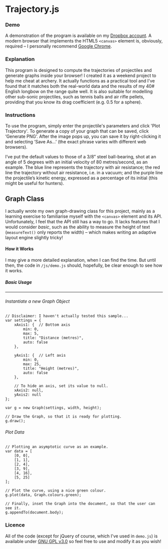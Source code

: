 Trajectory.js
=============

### Demo
A demonstration of the program is available on my [Dropbox account](http://dl.dropbox.com/u/42030209/rough/arrow/demo.html). A modern browser that implements the HTML5 `<canvas>` element is, obviously, required – I personally recommend [Google Chrome](https://www.google.com/chrome). 

### Explanation
This program is designed to compute the trajectories of projectiles and generate graphs inside your browser! I created it as a weekend project to help me cheat at archery. It actually functions as a practical tool and I've found that it matches both the real-world data and the results of my 40# English longbow on the range quite well. It is also suitable for modelling other sub-sonic projectiles, such as tennis balls and air rifle pellets, providing that you know its drag coefficient (e.g. 0.5 for a sphere).

### Instructions
To use the program, simply enter the projectile's parameters and click 'Plot Trajectory'. To generate a copy of your graph that can be saved, click ‘Generate PNG’. After the image pops up, you can save it by right-clicking it and selecting ‘Save As…’ (the exact phrase varies with different web browsers).

I’ve put the default values to those of a 3/8” steel ball-bearing, shot at an angle of 5 degrees with an initial velocity of 80 metres/second, as an example. The blue line represents the trajectory with air resistance; the red line the trajectory without air resistance, i.e. in a vacuum; and the purple line the projectile’s kinetic energy, expressed as a percentage of its initial (this might be useful for hunters).

Graph Class
-----------
I actually wrote my own graph-drawing class for this project, mainly as a learning exercise to familiarise myself with the `<canvas>` element and its API. Unfortunately, I feel that the API still has a way to go. It lacks features that I would consider *basic*, such as the ability to measure the height of text (`measureText()` only reports the width) – which makes writing an adaptive layout engine slightly tricky!

#### How it Works
I may give a more detailed explanation, when I can find the time. But until then, the code in `/js/demo.js` should, hopefully, be clear enough to see how it works.

##### Basic Usage
*****************
###### Instantiate a new Graph Object
    // Disclaimer: I haven't actually tested this sample...
    var settings = {
        xAxis1: {  // Bottom axis
    		min: 0,
            max: 5,
            title: "Distance (metres)",
            auto: false
        },
        
        yAxis1: {  // Left axis
            min: 0,
            max: 25,
            title: "Height (metres)",
            auto: false
        },

        // To hide an axis, set its value to null.
        xAxis2: null,
        yAxis2: null
    };
    
    var g = new Graph(settings, width, height);
    
    // Draw the Graph, so that it is ready for plotting.
    g.draw();

###### Plot Data
    // Plotting an asymptotic curve as an example.
    var data = [
        [0, 0],
        [1, 1],
        [2, 4],
        [3, 9],
        [4, 16],
        [5, 25]
    ];
    
    // Plot the curve, using a nice green colour.
    g.plot(data, Graph.colours.green);
    
    // Finally, inset the Graph into the document, so that the user can see it.
    g.appendTo(document.body);

### Licence
All of the code (except for jQuery of course, which I've used in `demo.js`) is available under [GNU GPL v3.0](http://www.gnu.org/licenses/gpl-3.0.html) so feel free to use and modify it as you wish!
    